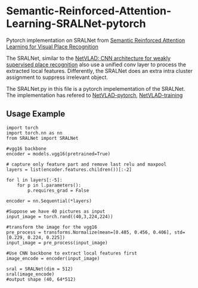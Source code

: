# Semantic-Reinforced-Attention-Learning-SRALNet-pytorch
Pytorch implementation on SRALNet from [Semantic Reinforced Attention Learning for Visual Place Recognition](https://arxiv.org/abs/2108.08443)

The SRALNet, similar to the [NetVLAD: CNN architecture for weakly supervised place recognition](https://arxiv.org/abs/1511.07247) also use a unified conv layer to process the extracted local features. Differently, the SRALNet does an extra intra cluster assignment to suppress irrelevant object.

The SRALNet.py in this file is a pytorch impelementation of the SRALNet. <br>
The implementation has refered to [NetVLAD-pytorch](https://github.com/lyakaap/NetVLAD-pytorch), [NetVLAD-training](https://github.com/Nanne/pytorch-NetVlad)

## Usage Example


```
import torch
import torch.nn as nn
from SRALNet import SRALNet

#vgg16 backbone
encoder = models.vgg16(pretrained=True)

# capture only feature part and remove last relu and maxpool
layers = list(encoder.features.children())[:-2]

for l in layers[:-5]: 
    for p in l.parameters():
        p.requires_grad = False

encoder = nn.Sequential(*layers)

#Suppose we have 40 pictures as input
input_image = torch.rand((40,3,224,224))

#transform the image for the vgg16
pre_process = transforms.Normalize(mean=[0.485, 0.456, 0.406], std=[0.229, 0.224, 0.225])
input_image = pre_process(input_image)

#Use CNN backbone to extract local features first
image_encode = encoder(input_image)

sral = SRALNet(dim = 512)
sral(image_encode)
#output shape (40, 64*512)
```

